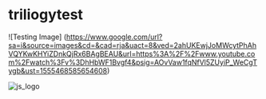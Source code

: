 # triliogytest

![Testing Image] (https://www.google.com/url?sa=i&source=images&cd=&cad=rja&uact=8&ved=2ahUKEwjJoMWcytPhAhVQYKwKHYiZDnkQjRx6BAgBEAU&url=https%3A%2F%2Fwww.youtube.com%2Fwatch%3Fv%3DhHbWF1Bvgf4&psig=AOvVaw1fqNfVl5ZUyiP_WeCgTygb&ust=1555468585654608)

![js_logo](https://user-images.githubusercontent.com/44309470/56178287-60486a80-5fc7-11e9-8fc8-d09ff6935cac.png)


